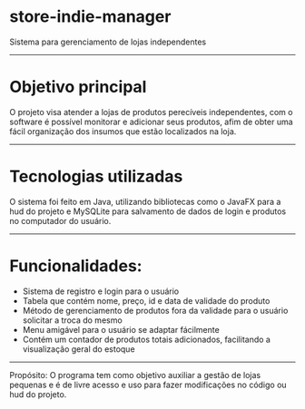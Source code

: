 # store-indie-manager
Sistema para gerenciamento de lojas independentes

---

# Objetivo principal
O projeto visa atender a lojas de produtos perecíveis independentes, com o software é possível monitorar e adicionar seus produtos, afim de obter uma fácil organização dos insumos que estão localizados na loja. 

---
 
# Tecnologias utilizadas
O sistema foi feito em Java, utilizando bibliotecas como o JavaFX para a hud do projeto e MySQLite para salvamento de dados de login e produtos no computador do usuário.

---

# Funcionalidades:
- Sistema de registro e login para o usuário
- Tabela que contém nome, preço, id e data de validade do produto
- Método de gerenciamento de produtos fora da validade para o usuário solicitar a troca do mesmo
- Menu amigável para o usuário se adaptar fácilmente
- Contém um contador de produtos totais adicionados, facilitando a visualização geral do estoque

---

Propósito:
O programa tem como objetivo auxiliar a gestão de lojas pequenas e é de livre acesso e uso para fazer modificações no código ou hud do projeto.
